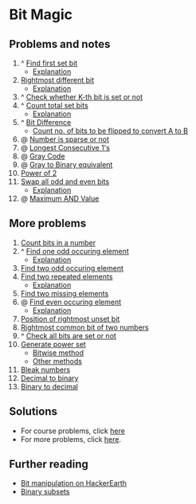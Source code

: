 # Bit Magic
## Problems and notes
1. ^ [Find first set bit](https://practice.geeksforgeeks.org/problems/find-first-set-bit/0)
    - [Explanation](https://www.geeksforgeeks.org/position-of-rightmost-set-bit/)
2. [Rightmost different bit](https://practice.geeksforgeeks.org/problems/rightmost-different-bit/0)
    - [Explanation](https://www.geeksforgeeks.org/position-rightmost-different-bit/)
3. ^ [Check whether K-th bit is set or not](https://practice.geeksforgeeks.org/problems/check-whether-k-th-bit-is-set-or-not/1)
4. ^ [Count total set bits](https://practice.geeksforgeeks.org/problems/set-bits/0)
    - [Explanation](https://www.geeksforgeeks.org/count-set-bits-in-an-integer/)
5. ^ [Bit Difference](https://practice.geeksforgeeks.org/problems/bit-difference/0)
    - [Count no. of bits to be flipped to convert A to B](https://www.geeksforgeeks.org/count-number-of-bits-to-be-flipped-to-convert-a-to-b/)
6. @ [Number is sparse or not](https://practice.geeksforgeeks.org/problems/number-is-sparse-or-not/1)
7. @ [Longest Consecutive 1's](https://practice.geeksforgeeks.org/problems/longest-consecutive-1s/1)
8. @ [Gray Code](https://practice.geeksforgeeks.org/problems/gray-code/1)
9. @ [Gray to Binary equivalent](https://practice.geeksforgeeks.org/problems/gray-to-binary-equivalent/1)
10. [Power of 2](https://practice.geeksforgeeks.org/problems/power-of-2/1)
11. [Swap all odd and even bits](https://practice.geeksforgeeks.org/problems/swap-all-odd-and-even-bits/0)
    - [Explanation](https://www.geeksforgeeks.org/swap-all-odd-and-even-bits/)
12. @ [Maximum AND Value](https://practice.geeksforgeeks.org/problems/maximum-and-value/1)

## More problems
1. [Count bits in a number](https://www.geeksforgeeks.org/count-total-bits-number/)
2. ^ [Find one odd occuring element](https://practice.geeksforgeeks.org/problems/find-the-odd-occurence/0)
    - [Explanation](https://www.geeksforgeeks.org/find-the-number-occurring-odd-number-of-times/)
3. [Find two odd occuring element](https://www.geeksforgeeks.org/two-odd-occurring-elements-array-occur-even-times/)
4. [Find two repeated elements](https://practice.geeksforgeeks.org/problems/two-repeated-elements/0)
    - [Explanation](https://www.geeksforgeeks.org/find-the-two-repeating-elements-in-a-given-array/)
5. [Find two missing elements](https://www.geeksforgeeks.org/find-two-missing-numbers-set-2-xor-based-solution/)
6. @ [Find even occuring element](https://practice.geeksforgeeks.org/problems/even-occurring-elements/0)
    - [Explanation](https://www.geeksforgeeks.org/find-even-occurring-elements-array-limited-range/)
7. [Position of rightmost unset bit](https://www.geeksforgeeks.org/get-position-rightmost-unset-bit/)
8. [Rightmost common bit of two numbers](https://www.geeksforgeeks.org/position-rightmost-common-bit-two-numbers/)
9. ^ [Check all bits are set or not](https://practice.geeksforgeeks.org/problems/check-set-bits/0)
10. [Generate power set](https://practice.geeksforgeeks.org/problems/power-set/0)
    - [Bitwise method](https://www.geeksforgeeks.org/power-set/)
    - [Other methods](https://www.geeksforgeeks.org/recursive-program-to-generate-power-set/)
11. [Bleak numbers](https://practice.geeksforgeeks.org/problems/bleak-numbers/0)
12. [Decimal to binary](https://practice.geeksforgeeks.org/problems/decimal-to-binary/0)
13. [Binary to decimal](https://practice.geeksforgeeks.org/problems/binary-number-to-decimal-number/0)

## Solutions
- For course problems, click [here](https://github.com/thecoducer/GeeksForGeeks_DSA_Course_Solutions/blob/master/Bit_Magic)
- For more problems, click [here](https://github.com/thecoducer/GeeksForGeeks_DSA_Course_Solutions/tree/master/Bit_Magic/More).

## Further reading
- [Bit manipulation on HackerEarth](https://www.hackerearth.com/practice/notes/bit-manipulation/)
- [Binary subsets](http://www.keithschwarz.com/binary-subsets/)